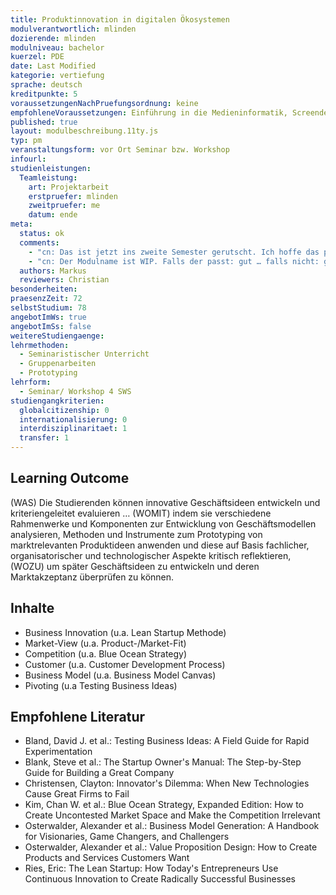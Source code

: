 ```yaml
---
title: Produktinnovation in digitalen Ökosystemen
modulverantwortlich: mlinden
dozierende: mlinden
modulniveau: bachelor
kuerzel: PDE
date: Last Modified
kategorie: vertiefung
sprache: deutsch
kreditpunkte: 5
voraussetzungenNachPruefungsordnung: keine
empfohleneVoraussetzungen: Einführung in die Medieninformatik, Screendesign, Mensch-Computer Interaktion
published: true
layout: modulbeschreibung.11ty.js
typ: pm
veranstaltungsform: vor Ort Seminar bzw. Workshop
infourl:
studienleistungen:
  Teamleistung:
    art: Projektarbeit
    erstpruefer: mlinden
    zweitpruefer: me
    datum: ende
meta:
  status: ok
  comments:
    - "cn: Das ist jetzt ins zweite Semester gerutscht. Ich hoffe das passt trotzdem. Sonst bitte melden. Melde mich hiermit :) Wie schon zuvor per E-Mail geschrieben, im Sommersemester bekomme ich es leider nicht unter…, daher bitte im Wintersemester (3. Semester) einplanen."
    - "cn: Der Modulname ist WIP. Falls der passt: gut … falls nicht: gerne etwas anderes vorschlagen. Ich kann mit „Product Dimensions“ gut leben, alternativ fände ich „Testing Business Ideas“ aber besser… ;). Oder zu deutsch: «Marktests von Geschäftsideen»"
  authors: Markus
  reviewers: Christian
besonderheiten: 
praesenzZeit: 72
selbstStudium: 78
angebotImWs: true
angebotImSs: false
weitereStudiengaenge: 
lehrmethoden:
  - Seminaristischer Unterricht
  - Gruppenarbeiten
  - Prototyping
lehrform:
  - Seminar/ Workshop 4 SWS
studiengangkriterien:
  globalcitizenship: 0
  internationalisierung: 0
  interdisziplinaritaet: 1
  transfer: 1 
---
```



## Learning Outcome
(WAS) Die Studierenden können innovative Geschäftsideen entwickeln und kriteriengeleitet evaluieren …
(WOMIT) indem sie verschiedene Rahmenwerke und Komponenten zur Entwicklung von Geschäftsmodellen analysieren, Methoden und Instrumente zum Prototyping von marktrelevanten Produktideen anwenden und diese auf Basis fachlicher, organisatorischer und technologischer Aspekte kritisch reflektieren, (WOZU) um später Geschäftsideen zu entwickeln und deren Marktakzeptanz überprüfen zu können.

## Inhalte
- Business Innovation (u.a. Lean Startup Methode)
- Market-View (u.a. Product-/Market-Fit)
- Competition (u.a. Blue Ocean Strategy)
- Customer (u.a. Customer Development Process)
- Business Model (u.a. Business Model Canvas)
- Pivoting (u.a Testing Business Ideas)

## Empfohlene Literatur
- Bland, David J. et al.: Testing Business Ideas: A Field Guide for Rapid Experimentation
- Blank, Steve et al.: The Startup Owner's Manual: The Step-by-Step Guide for Building a Great Company
- Christensen, Clayton: Innovator's Dilemma: When New Technologies Cause Great Firms to Fail
- Kim, Chan W. et al.: Blue Ocean Strategy, Expanded Edition: How to Create Uncontested Market Space and Make the Competition Irrelevant
- Osterwalder, Alexander et al.: Business Model Generation: A Handbook for Visionaries, Game Changers, and Challengers
- Osterwalder, Alexander et al.: Value Proposition Design: How to Create Products and Services Customers Want
- Ries, Eric: The Lean Startup: How Today's Entrepreneurs Use Continuous Innovation to Create Radically Successful Businesses
